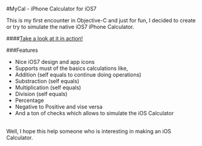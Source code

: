 #MyCal - iPhone Calculator for iOS7


This is my first encounter in Objective-C and just for fun, I decided to create or try to simulate the native iOS7 iPhone Calculator.

####[Take a look at it in action!](http://jorgedeveloper.com/blog/?p=112)


###Features
*	Nice iOS7 design and app icons
*	Supports must of the basics calculations like, 
*	Addition (self equals to continue doing operations)
*	Substraction (self equals)
*	Multiplication (self equals)
*	Division (self equals)
*	Percentage
*	Negative to Positive and vise versa
*	And a ton of checks which allows to simulate the iOS Calculator	

<br>
Well, I hope this help someone who is interesting in making an iOS Calculator.
